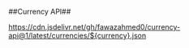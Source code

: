 ##Currency API##


https://cdn.jsdelivr.net/gh/fawazahmed0/currency-api@1/latest/currencies/${currency}.json